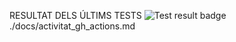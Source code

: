 RESULTAT DELS ÚLTIMS TESTS 
 ![Test result badge](https://img.shields.io/badge/tested%20with-Cypress-04C38E.svg)./docs/activitat_gh_actions.md